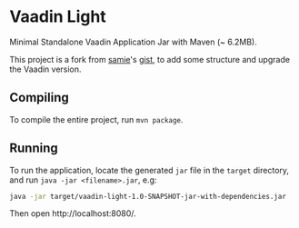 # Vaadin Light

Minimal Standalone Vaadin Application Jar with Maven (~ 6.2MB).

This project is a fork from [samie](https://github.com/samie)'s [gist](https://gist.github.com/samie/e2bc8f690ddd6f2fa653), to add some structure and upgrade the Vaadin version.

## Compiling

To compile the entire project, run `mvn package`.

## Running

To run the application, locate the generated `jar` file in the `target` directory, and run `java -jar <filename>.jar`, 
e.g:

```bash
java -jar target/vaadin-light-1.0-SNAPSHOT-jar-with-dependencies.jar
```

Then open http://localhost:8080/.
